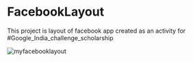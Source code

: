 # FacebookLayout
This project is layout of facebook app created as an activity for #Google_India_challenge_scholarship

![myfacebooklayout](https://user-images.githubusercontent.com/34384226/37517445-7a3839d8-2937-11e8-8015-3dc36ba47e46.png)

